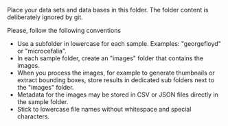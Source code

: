 Place your data sets and data bases in this folder.
The folder content is deliberately ignored by git.

Please, follow the following conventions
- Use a subfolder in lowercase for each sample. Examples: "georgefloyd" or "microcefalia".
- In each sample folder, create an "images" folder that contains the images.
- When you process the images, for example to generate thumbnails or extract bounding boxes, 
  store results in dedicated sub folders next to the "images" folder.  
- Metadata for the images may be stored in CSV or JSON files directly in the sample folder.
- Stick to lowercase file names without whitespace and special characters.

